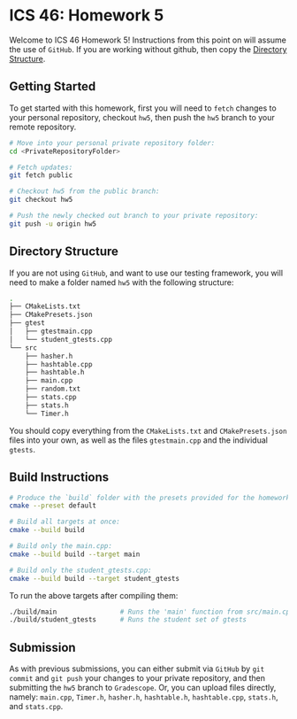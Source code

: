 # ICS 46: Homework 5

Welcome to ICS 46 Homework 5! Instructions from this point on will assume the use of `GitHub`.
If you are working without github, then copy the [Directory Structure](#directory-structure).

## Getting Started

To get started with this homework, first you will need to `fetch` changes to your personal repository,
checkout `hw5`, then push the `hw5` branch to your remote repository.

```bash
# Move into your personal private repository folder:
cd <PrivateRepositoryFolder>

# Fetch updates:
git fetch public

# Checkout hw5 from the public branch:
git checkout hw5

# Push the newly checked out branch to your private repository:
git push -u origin hw5
```

## Directory Structure

If you are not using `GitHub`, and want to use our testing framework, you will need to make a folder
named `hw5` with the following structure:

```bash
.
├── CMakeLists.txt
├── CMakePresets.json
├── gtest
│   ├── gtestmain.cpp
│   └── student_gtests.cpp
└── src
    ├── hasher.h
    ├── hashtable.cpp
    ├── hashtable.h
    ├── main.cpp
    ├── random.txt
    ├── stats.cpp
    ├── stats.h
    └── Timer.h
```

You should copy everything from the `CMakeLists.txt` and `CMakePresets.json` files into your own,
as well as the files `gtestmain.cpp` and the individual `gtests`.

## Build Instructions

```bash
# Produce the `build` folder with the presets provided for the homework:
cmake --preset default

# Build all targets at once:
cmake --build build

# Build only the main.cpp:
cmake --build build --target main

# Build only the student_gtests.cpp:
cmake --build build --target student_gtests
```

To run the above targets after compiling them:

```bash
./build/main                # Runs the 'main' function from src/main.cpp
./build/student_gtests      # Runs the student set of gtests
```

## Submission

As with previous submissions, you can either submit via `GitHub` by `git commit` and `git push`
your changes to your private repository, and then submitting the `hw5` branch to `Gradescope`. Or,
you can upload files directly, namely: `main.cpp`, `Timer.h`, `hasher.h`, `hashtable.h`, `hashtable.cpp`,
`stats.h`, and `stats.cpp`.
